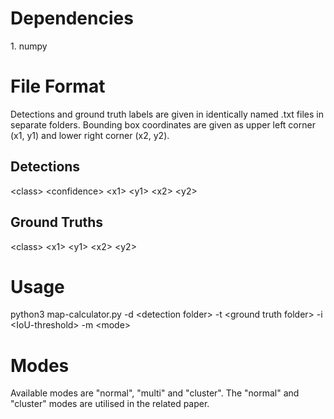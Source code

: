 <h1>Dependencies</h1> 
1. numpy

<h1>File Format</h1>  
Detections and ground truth labels are given in identically named .txt files in separate folders. Bounding box coordinates are given as upper left corner (x1, y1) and lower right corner (x2, y2).

<h2>Detections</h2>  
&lt;class&gt; &lt;confidence&gt; &lt;x1&gt; &lt;y1&gt; &lt;x2&gt; &lt;y2&gt;  

<h2>Ground Truths</h2>  
&lt;class&gt; &lt;x1&gt; &lt;y1&gt; &lt;x2&gt; &lt;y2&gt; 

<h1>Usage</h1>  
python3 map-calculator.py -d &lt;detection folder&gt; -t &lt;ground truth folder&gt; -i &lt;IoU-threshold&gt; -m &lt;mode&gt;

<h1>Modes</h1> 
Available modes are "normal", "multi" and "cluster". The "normal" and "cluster" modes are utilised in the related paper.
